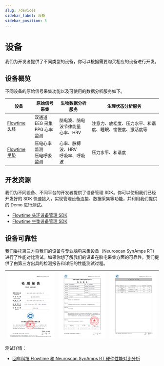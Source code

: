 ```yaml
---
slug: /devices
sidebar_label: 设备
sidebar_position: 3
---
```


# 设备

我们为开发者提供了不同类型的设备，你可以根据需要购买相应的设备进行开发。

## 设备概览

不同设备的原始信号采集功能以及可使用的数据分析服务如下。

| 设备 | 原始信号采集 | 生物数据分析服务 | 生理状态分析服务 |
| ---- | ------- | ------- | ------- |
| [Flowtime 头环](./devices/flowtime-headband) |  双通道 EEG 采集<br/>PPG 心率监测 | 脑电波、脑电波节律能量<br/>心率、HRV | 注意力、放松度、压力水平、和谐度、睡眠、愉悦度、激活度等 |
| [Flowtime 坐垫](./devices/flowtime-cushion) |  压电心率监测<br/>压电呼吸监测 | 心率、脉搏波、HRV<br/>呼吸率、呼吸波 | 压力水平、和谐度 |

## 开发资源

我们为不同设备、不同平台的开发者提供了设备管理 SDK。你可以使用我们已经开发好的 SDK 快速接入，实现管理设备连接、数据采集等功能，并利用我们提供的 Demo 进行测试。

- [Flowtime 头环设备管理 SDK](./devices/flowtime-headband#develop-resources)
- [Flowtime 坐垫设备管理 SDK](./devices/flowtime-cushion#develop-resources)

## 设备可靠性

我们委托第三方将我们的设备与专业脑电采集设备（Neuroscan SynAmps RT）进行了性能对比测试。如果你想了解我们的设备在脑电采集方面的可靠性，我们提供了由第三方出具的检测报告和详细的性能测试过程。

![Flowtime 头环检测报告 1](./image/flowtime-headband-test-report-1.png) | ![Flowtime 头环检测报告 2](./image/flowtime-headband-test-report-2.png) | ![Flowtime 头环检测报告 3](./image/flowtime-headband-test-report-3.png)
---|---|---

测试详情：

- [回车科技 Flowtime 和 Neuroscan SynAmps RT 硬件性能对比分析](https://entertech.feishu.cn/docs/doccnKZXOrc4sBP9uMI6RQbtIt3)
